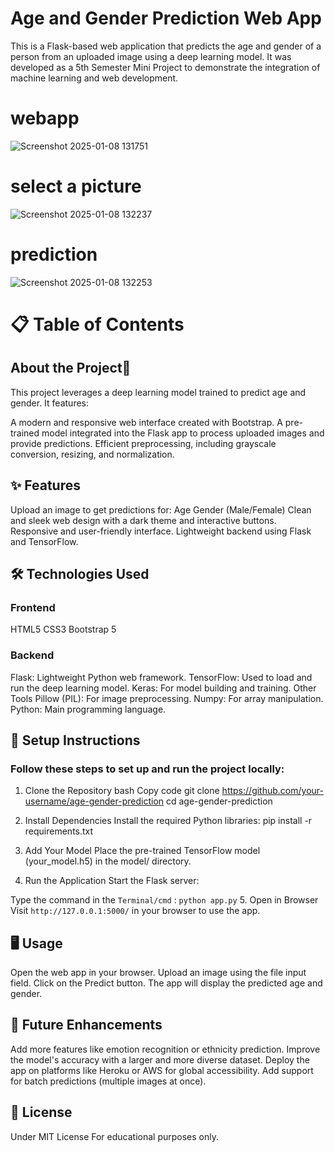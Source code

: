 # Age and Gender Prediction Web App
This is a Flask-based web application that predicts the age and gender of a person from an uploaded image using a deep learning model. It was developed as a 5th Semester Mini Project to demonstrate the integration of machine learning and web development.
# webapp
![Screenshot 2025-01-08 131751](https://github.com/user-attachments/assets/6f7eaaf5-38a4-4af9-94ac-ccb1d66c2646)
# select a picture
![Screenshot 2025-01-08 132237](https://github.com/user-attachments/assets/0a072414-f650-41b0-8e96-decb1cdde020)
# prediction
![Screenshot 2025-01-08 132253](https://github.com/user-attachments/assets/ea59025a-82a7-4963-b517-679881421886)


# 📋 Table of Contents
## About the Project🌟
This project leverages a deep learning model trained to predict age and gender. It features:

A modern and responsive web interface created with Bootstrap.
A pre-trained model integrated into the Flask app to process uploaded images and provide predictions.
Efficient preprocessing, including grayscale conversion, resizing, and normalization.


## ✨ Features
Upload an image to get predictions for:
Age
Gender (Male/Female)
Clean and sleek web design with a dark theme and interactive buttons.
Responsive and user-friendly interface.
Lightweight backend using Flask and TensorFlow.
## 🛠 Technologies Used
### Frontend
HTML5
CSS3
Bootstrap 5
### Backend
Flask: Lightweight Python web framework.
TensorFlow: Used to load and run the deep learning model.
Keras: For model building and training.
Other Tools
Pillow (PIL): For image preprocessing.
Numpy: For array manipulation.
Python: Main programming language.
## 🚀 Setup Instructions
### Follow these steps to set up and run the project locally:

1. Clone the Repository
bash
Copy code
git clone https://github.com/your-username/age-gender-prediction
cd age-gender-prediction
2. Install Dependencies
Install the required Python libraries:
pip install -r requirements.txt
3. Add Your Model
Place the pre-trained TensorFlow model (your_model.h5) in the model/ directory.

4. Run the Application
Start the Flask server:

Type the command in the ` Terminal/cmd ` :
 ` python app.py `
5. Open in Browser
Visit `http://127.0.0.1:5000/` in your browser to use the app.

## 🖥 Usage
Open the web app in your browser.
Upload an image using the file input field.
Click on the Predict button.
The app will display the predicted age and gender.
## 🔮 Future Enhancements
Add more features like emotion recognition or ethnicity prediction.
Improve the model's accuracy with a larger and more diverse dataset.
Deploy the app on platforms like Heroku or AWS for global accessibility.
Add support for batch predictions (multiple images at once).

## 📝 License
Under MIT License For educational purposes only.


